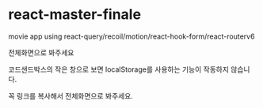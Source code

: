 # react-master-finale

movie app using react-query/recoil/motion/react-hook-form/react-routerv6

전체화면으로 봐주세요

코드샌드박스의 작은 창으로 보면
localStorage를 사용하는 기능이 작동하지 않습니다.

꼭 링크를 복사해서 전체화면으로 봐주세요.
